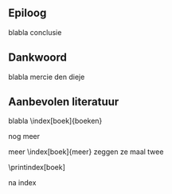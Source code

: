 
## Epiloog

blabla conclusie 

## Dankwoord

blabla mercie den dieje

## Aanbevolen literatuur

blabla \index[boek]{boeken}

nog meer 

meer \index[boek]{meer} zeggen ze maal twee

\printindex[boek]

na index